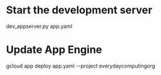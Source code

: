 # Start the development server #
dev_appserver.py app.yaml

# Update App Engine #
gcloud app deploy app.yaml --project everydaycomputingorg
